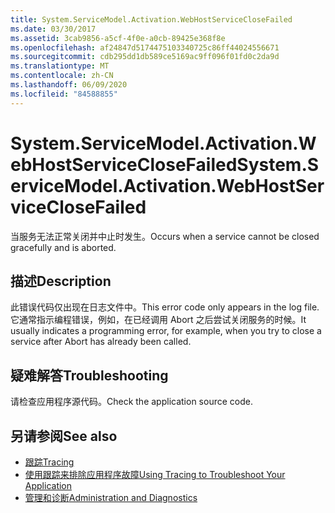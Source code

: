 ```yaml
---
title: System.ServiceModel.Activation.WebHostServiceCloseFailed
ms.date: 03/30/2017
ms.assetid: 3cab9856-a5cf-4f0e-a0cb-89425e368f8e
ms.openlocfilehash: af24847d5174475103340725c86ff44024556671
ms.sourcegitcommit: cdb295dd1db589ce5169ac9ff096f01fd0c2da9d
ms.translationtype: MT
ms.contentlocale: zh-CN
ms.lasthandoff: 06/09/2020
ms.locfileid: "84588855"
---
```

# <a name="systemservicemodelactivationwebhostserviceclosefailed"></a><span data-ttu-id="54380-102">System.ServiceModel.Activation.WebHostServiceCloseFailed</span><span class="sxs-lookup"><span data-stu-id="54380-102">System.ServiceModel.Activation.WebHostServiceCloseFailed</span></span>
<span data-ttu-id="54380-103">当服务无法正常关闭并中止时发生。</span><span class="sxs-lookup"><span data-stu-id="54380-103">Occurs when a service cannot be closed gracefully and is aborted.</span></span>  
  
## <a name="description"></a><span data-ttu-id="54380-104">描述</span><span class="sxs-lookup"><span data-stu-id="54380-104">Description</span></span>  
 <span data-ttu-id="54380-105">此错误代码仅出现在日志文件中。</span><span class="sxs-lookup"><span data-stu-id="54380-105">This error code only appears in the log file.</span></span> <span data-ttu-id="54380-106">它通常指示编程错误，例如，在已经调用 Abort 之后尝试关闭服务的时候。</span><span class="sxs-lookup"><span data-stu-id="54380-106">It usually indicates a programming error, for example, when you try to close a service after Abort has already been called.</span></span>  
  
## <a name="troubleshooting"></a><span data-ttu-id="54380-107">疑难解答</span><span class="sxs-lookup"><span data-stu-id="54380-107">Troubleshooting</span></span>  
 <span data-ttu-id="54380-108">请检查应用程序源代码。</span><span class="sxs-lookup"><span data-stu-id="54380-108">Check the application source code.</span></span>  
  
## <a name="see-also"></a><span data-ttu-id="54380-109">另请参阅</span><span class="sxs-lookup"><span data-stu-id="54380-109">See also</span></span>

- [<span data-ttu-id="54380-110">跟踪</span><span class="sxs-lookup"><span data-stu-id="54380-110">Tracing</span></span>](index.md)
- [<span data-ttu-id="54380-111">使用跟踪来排除应用程序故障</span><span class="sxs-lookup"><span data-stu-id="54380-111">Using Tracing to Troubleshoot Your Application</span></span>](using-tracing-to-troubleshoot-your-application.md)
- [<span data-ttu-id="54380-112">管理和诊断</span><span class="sxs-lookup"><span data-stu-id="54380-112">Administration and Diagnostics</span></span>](../index.md)
